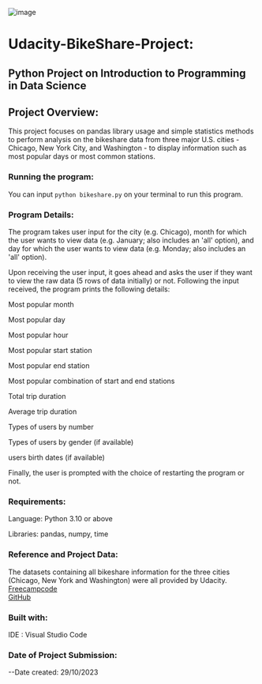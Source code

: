![image](https://github.com/Blaqdiana/Bikeshare/assets/109005502/a46ad65e-d2a8-49d3-ae99-c3d167da1e19)


# Udacity-BikeShare-Project:
## Python Project on Introduction to Programming in Data Science 

## Project Overview:
This project focuses on pandas library usage and simple statistics methods to perform analysis on the bikeshare data from three major U.S. cities - Chicago, New York City, and Washington - to display information such as most popular days or most common stations.

### Running the program:
You can input ```python bikeshare.py``` on your terminal to run this program.

### Program Details:
The program takes user input for the city (e.g. Chicago), month for which the user wants to view data (e.g. January; also includes an 'all' option), and day for which the user wants to view data (e.g. Monday; also includes an 'all' option).

Upon receiving the user input, it goes ahead and asks the user if they want to view the raw data (5 rows of data initially) or not. Following the input received, the program prints the following details:

Most popular month

Most popular day

Most popular hour

Most popular start station

Most popular end station

Most popular combination of start and end stations

Total trip duration

Average trip duration

Types of users by number

Types of users by gender (if available)

users birth dates (if available)

Finally, the user is prompted with the choice of restarting the program or not.

### Requirements:
Language: Python 3.10 or above

Libraries: pandas, numpy, time

### Reference and Project Data:
The datasets containing all bikeshare information for the three cities (Chicago, New York and Washington) were all provided by Udacity.
[Freecampcode](https://www.freecodecamp.org/learn/)  
[GitHub](https://github.com/BelalMA/Udacity-BikeShare-Project/tree/main)

### Built with:
IDE : Visual Studio Code

### Date of Project Submission:
--Date created: 29/10/2023












